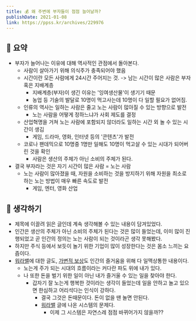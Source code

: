 ```yaml
---
title: 💰 왜 주변에 부자들이 점점 늘어날까?
publishDate: 2021-01-08
link: https://ppss.kr/archives/229976
---
```

## 📝 요약 
- 부자가 늘어나는 이유에 대해 역사적인 관점에서 돌아본다.  
  - 사람이 살아가기 위해 의식주가 충족되어야 했음  
  - 시간이란 모든 사람에게 24시간 주어지는 것. -> 남는 시간이 많은 사람은 부자 혹은 지배계층  
    - 지배계층(부자)이 생긴 이유는 '잉여생산물'이 생기기 때문 
    - 농업 등 기술의 발달로 10명이 먹고사는데 10명이 다 일할 필요가 없어짐.  
  - 인류의 역사는 일하는 사람은 줄고 노는 사람이 많아질 수 있는 방향으로 발전 
    - 노는 사람을 어떻게 정하느냐가 사회 제도를 결정  
  - 산업혁명을 거쳐 노는 사람에 포함되지 않더라도 일하는 시간 외 놀 수 있는 시간이 생김
    - 게임, 드라마, 영화, 인터넷 등의 '콘텐츠'가 발전 
  - 코로나 팬데믹으로 10명중 1명만 일해도 10명이 먹고살 수 있는 시대가 되어버린 것을 확인  
    - 사람은 생산의 주체가 아닌 소비의 주체가 된다.  
- 결국 부자라는 것은 자기 시간이 많은 사람 = 노는 사람 
  - 노는 사람이 많아졌을 때, 자원을 소비하는 것을 방지하기 위해 자원을 최소로 하는 노는 방법이 매우 빠른 속도로 발전
    - 게임, 엔터, 영화 산업 


## 🤔 생각하기 
- 제목에 이끌려 읽은 글인데 계속 생각해볼 수 있는 내용이 담겨있었다.
- 인간은 생산의 주체가 아닌 소비의 주체가 된다는 것은 많이 들었는데, 이미 많이 진행되었고 곧 인간의 정의는 노는 사람이 되는 것이라곤 생각 못해봤다.  
- 하지만 주식 등에서 보듯이 놀기 위한 기업이 많이 성장한다는 것은 몸소 느끼는 요즘이다.  
- [워라밸](./Life/../work-life-balance.md)에 대한 글도, [가변적 보상](the-powerful-addiction-of-variable-rewards)도 인간의 즐거움을 위해 다 일맥상통한 내용이다.  
  - 노는게 주가 되는 시대의 흐름이라는 커다란 파도 위에 내가 있다. 
  - 나 또한 돈을 벌기 위한 일이 아닌 내가 즐거울 수 있는 일을 찾아야 한다.  
    - 갑자기 잘 노는게 행복한 것이라는 생각이 들었는데 일을 안하고 놀고 있으면 한심하고 어리석다는 인식이 강하다.  
      - 결국 그것은 돈때문이다. 돈이 없을 땐 놀면 안된다. 
      - [워라밸](./Life/../work-life-balance.md) 글에 나온 시스템의 문제다. 
        - 이제 그 시스템은 자연스레 점점 바뀌어가지 않을까??

